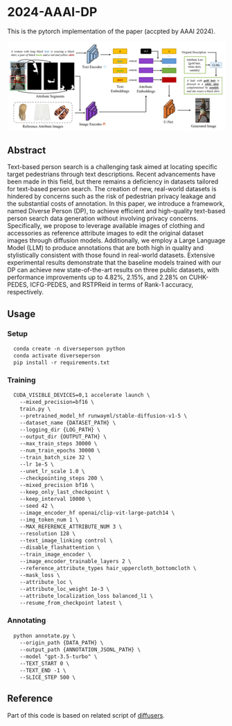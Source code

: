 # 2024-AAAI-DP
This is the pytorch implementation of the paper (accpted by AAAI 2024).

<img src='figure/model.png'>

## Abstract
Text-based person search is a challenging task aimed at locating specific target pedestrians through text descriptions. Recent advancements have been made in this field, but there remains a deficiency in datasets tailored for text-based person search. The creation of new, real-world datasets is hindered by concerns such as the risk of pedestrian privacy leakage and the substantial costs of annotation. In this paper, we introduce a framework, named Diverse Person (DP), to achieve efficient and high-quality text-based person search data generation without involving privacy concerns. Specifically, we propose to leverage available images of clothing and accessories as reference attribute images to edit the original dataset images through diffusion models. Additionally, we employ a Large Language Model (LLM) to produce annotations that are both high in quality and stylistically consistent with those found in real-world datasets. Extensive experimental results demonstrate that the baseline models trained with our DP can achieve new state-of-the-art results on three public datasets, with performance improvements up to 4.82%, 2.15%, and 2.28% on CUHK-PEDES, ICFG-PEDES, and RSTPReid in terms of Rank-1 accuracy, respectively.

## Usage
### Setup
```
  conda create -n diverseperson python
  conda activate diverseperson
  pip install -r requirements.txt
```
### Training
```
  CUDA_VISIBLE_DEVICES=0,1 accelerate launch \
    --mixed_precision=bf16 \
    train.py \
    --pretrained_model_hf runwayml/stable-diffusion-v1-5 \
    --dataset_name {DATASET_PATH} \
    --logging_dir {LOG_PATH} \
    --output_dir {OUTPUT_PATH} \
    --max_train_steps 30000 \
    --num_train_epochs 30000 \
    --train_batch_size 32 \
    --lr 1e-5 \
    --unet_lr_scale 1.0 \
    --checkpointing_steps 200 \
    --mixed_precision bf16 \
    --keep_only_last_checkpoint \
    --keep_interval 10000 \
    --seed 42 \
    --image_encoder_hf openai/clip-vit-large-patch14 \
    --img_token_num 1 \
    --MAX_REFERENCE_ATTRIBUTE_NUM 3 \
    --resolution 128 \
    --text_image_linking control \
    --disable_flashattention \
    --train_image_encoder \
    --image_encoder_trainable_layers 2 \
    --reference_attribute_types hair_uppercloth_bottomcloth \
    --mask_loss \
    --attribute_loc \
    --attribute_loc_weight 1e-3 \
    --attribute_localization_loss balanced_l1 \
    --resume_from_checkpoint latest \
```
### Annotating
```
  python annotate.py \
    --origin_path {DATA_PATH} \
    --output_path {ANNOTATION_JSONL_PATH} \
    --model "gpt-3.5-turbo" \
    --TEXT_START 0 \
    --TEXT_END -1 \
    --SLICE_STEP 500 \
```

## Reference
Part of this code is based on related script of [diffusers](https://github.com/huggingface/diffusers).



